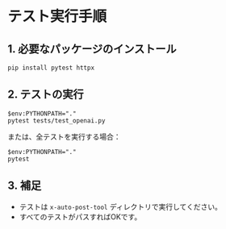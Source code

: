 # テスト実行手順

## 1. 必要なパッケージのインストール

```
pip install pytest httpx
```

## 2. テストの実行

```
$env:PYTHONPATH="."
pytest tests/test_openai.py
```

または、全テストを実行する場合：
```
$env:PYTHONPATH="."
pytest
```

## 3. 補足
- テストは `x-auto-post-tool` ディレクトリで実行してください。
- すべてのテストがパスすればOKです。 